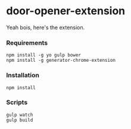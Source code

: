 # door-opener-extension
Yeah bois, here's the extension.

### Requirements
```
npm install -g yo gulp bower
npm install -g generator-chrome-extension
```

### Installation
```
npm install
```

### Scripts
```
gulp watch
gulp build
```
